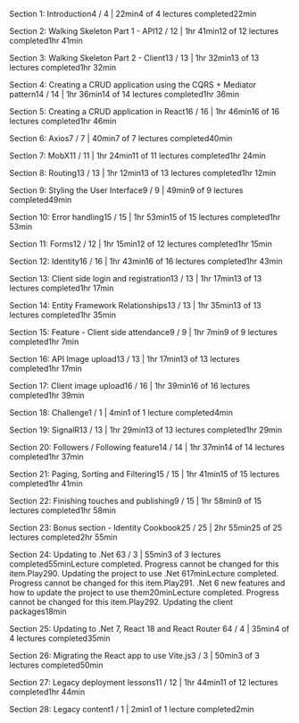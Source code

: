 Section 1: Introduction4 / 4 | 22min4 of 4 lectures completed22min

Section 2: Walking Skeleton Part 1 - API12 / 12 | 1hr 41min12 of 12 lectures completed1hr 41min

Section 3: Walking Skeleton Part 2 - Client13 / 13 | 1hr 32min13 of 13 lectures completed1hr 32min

Section 4: Creating a CRUD application using the CQRS + Mediator pattern14 / 14 | 1hr 36min14 of 14 lectures completed1hr 36min

Section 5: Creating a CRUD application in React16 / 16 | 1hr 46min16 of 16 lectures completed1hr 46min

Section 6: Axios7 / 7 | 40min7 of 7 lectures completed40min

Section 7: MobX11 / 11 | 1hr 24min11 of 11 lectures completed1hr 24min

Section 8: Routing13 / 13 | 1hr 12min13 of 13 lectures completed1hr 12min

Section 9: Styling the User Interface9 / 9 | 49min9 of 9 lectures completed49min

Section 10: Error handling15 / 15 | 1hr 53min15 of 15 lectures completed1hr 53min

Section 11: Forms12 / 12 | 1hr 15min12 of 12 lectures completed1hr 15min

Section 12: Identity16 / 16 | 1hr 43min16 of 16 lectures completed1hr 43min

Section 13: Client side login and registration13 / 13 | 1hr 17min13 of 13 lectures completed1hr 17min

Section 14: Entity Framework Relationships13 / 13 | 1hr 35min13 of 13 lectures completed1hr 35min

Section 15: Feature - Client side attendance9 / 9 | 1hr 7min9 of 9 lectures completed1hr 7min

Section 16: API Image upload13 / 13 | 1hr 17min13 of 13 lectures completed1hr 17min

Section 17: Client image upload16 / 16 | 1hr 39min16 of 16 lectures completed1hr 39min

Section 18: Challenge1 / 1 | 4min1 of 1 lecture completed4min

Section 19: SignalR13 / 13 | 1hr 29min13 of 13 lectures completed1hr 29min

Section 20: Followers / Following feature14 / 14 | 1hr 37min14 of 14 lectures completed1hr 37min

Section 21: Paging, Sorting and Filtering15 / 15 | 1hr 41min15 of 15 lectures completed1hr 41min

Section 22: Finishing touches and publishing9 / 15 | 1hr 58min9 of 15 lectures completed1hr 58min

Section 23: Bonus section - Identity Cookbook25 / 25 | 2hr 55min25 of 25 lectures completed2hr 55min

Section 24: Updating to .Net 63 / 3 | 55min3 of 3 lectures completed55minLecture completed. Progress cannot be changed for this item.Play290. Updating the project to use .Net 617minLecture completed. Progress cannot be changed for this item.Play291. .Net 6 new features and how to update the project to use them20minLecture completed. Progress cannot be changed for this item.Play292. Updating the client packages18min

Section 25: Updating to .Net 7, React 18 and React Router 64 / 4 | 35min4 of 4 lectures completed35min

Section 26: Migrating the React app to use Vite.js3 / 3 | 50min3 of 3 lectures completed50min

Section 27: Legacy deployment lessons11 / 12 | 1hr 44min11 of 12 lectures completed1hr 44min

Section 28: Legacy content1 / 1 | 2min1 of 1 lecture completed2min